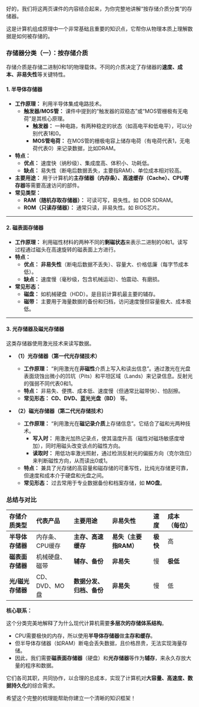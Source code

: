 好的，我们将这两页课件的内容结合起来，为你完整地讲解“按存储介质分类”的存储器。

这是计算机组成原理中一个非常基础且重要的知识点，它帮你从物理本质上理解数据是如何被存储的。

### 存储器分类（一）：按存储介质

存储介质是存储二进制0和1的物理载体。不同的介质决定了存储器的**速度、成本、非易失性**等关键特性。

#### 1. 半导体存储器

*   **工作原理：** 利用半导体集成电路技术。
    *   **触发器/MOS管：** 课件中提到的“触发器的双稳态”或“MOS管栅极有无电荷”是其核心原理。
        *   **触发器：** 一种电路，有两种稳定的状态（如高电平和低电平），可以分别代表1和0。
        *   **MOS管电荷：** 在MOS管的栅极电容上储存电荷（有电荷代表1，无电荷代表0）来记录数据，比如DRAM。
*   **特点：**
    *   **优点：** 速度快（纳秒级）、集成度高、体积小、功耗低。
    *   **缺点：** 易失性（断电后数据丢失，主要指RAM）、单位成本相对较高。
*   **主要用途：** 用于计算机的**主存储器（内存条）、高速缓存（Cache）、CPU寄存器**等需要高速访问的部件。
*   **常见类型：**
    *   **RAM（随机存取存储器）：** 可读可写，易失性。如 DDR SDRAM。
    *   **ROM（只读存储器）：** 通常只读，非易失性。如 BIOS芯片。

---

#### 2. 磁表面存储器

*   **工作原理：** 利用磁性材料的两种不同的**剩磁状态**来表示二进制的0和1。读写过程通过磁头在高速旋转的磁表面上方进行。
*   **特点：**
    *   **优点：** **非易失性**（断电后数据不丢失）、容量大、价格低廉（每字节成本低）。
    *   **缺点：** 速度慢（毫秒级，包含机械运动）、怕震动、有磨损。
*   **常见形态：**
    *   **磁盘：** 如机械硬盘（HDD）。是目前计算机最主要的辅存。
    *   **磁带：** 主要用于海量数据的备份和归档，访问速度慢但容量极大、成本极低。

---

#### 3. 光存储器及磁光存储器

这类存储器使用激光技术来读写数据。

*   **（1）光存储器（第一代光存储技术）**
    *   **工作原理：** “利用激光在**非磁性**介质上写入和读出信息”。通过激光在光盘表面烧蚀出微小的凹坑（Pits）和平坦区域（Lands）来记录信息。反射光的强弱不同代表0和1。
    *   **特点：** 非易失、便携、成本低、速度慢（但通常比磁带快）、怕刮擦。
    *   **常见形态：** **CD、DVD、蓝光光盘（BD）** 等。

*   **（2）磁光存储器（第二代光存储技术）**
    *   **工作原理：** “利用激光在**磁记录介质**上存储信息”。它结合了磁和光两种技术。
        *   **写入时：** 用激光加热记录点，使其温度升高（磁性对磁场敏感度增加），同时用磁头改变该点的磁性方向。
        *   **读取时：** 用低功率激光照射，通过检测反射光的偏振方向（克尔效应）来判断磁性方向，从而读出0或1。
    *   **特点：** 兼具了光存储的高容量和磁存储的可重写性，比纯光存储更可靠，但速度和成本介于硬盘和光盘之间。
    *   **常见形态：** 过去常用于专业数据备份和档案存储，如 **MO盘**。

### 总结与对比

| 存储介质类型 | 代表产品 | 主要用途 | **非易失性** | **速度** | **成本（每位）** |
| :--- | :--- | :--- | :--- | :--- | :--- |
| **半导体存储器** | 内存条、CPU缓存 | **主存、高速缓存** | **易失（主要指RAM）** | **极快** | 高 |
| **磁表面存储器** | 机械硬盘、磁带 | **辅存、备份** | **非易失** | 慢 | **极低** |
| **光/磁光存储器** | CD、DVD、MO盘 | **数据分发、归档、备份** | **非易失** | 慢 | 低 |

**核心联系：**

这个分类完美地解释了为什么现代计算机需要**多层次的存储体系结构**。

*   CPU需要极快的内存，所以使用**半导体存储器**做**主存和缓存**。
*   但半导体存储器（如RAM）断电会丢失数据，且价格昂贵，无法实现海量存储。
*   因此，我们需要**磁表面存储器**（硬盘）和**光存储器**等作为**辅存**，来永久存放大量的程序和数据。

它们各司其职，共同协作，以合理的总成本，实现了计算机对**大容量、高速度、数据持久化**的综合需求。

希望这个完整的梳理能帮助你建立一个清晰的知识框架！